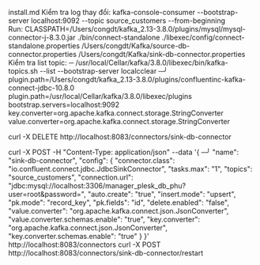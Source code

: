 install.md
Kiểm tra log thay đổi: kafka-console-consumer --bootstrap-server localhost:9092 --topic source_customers --from-beginning  
Run: CLASSPATH=/Users/congdt/kafka_2.13-3.8.0/plugins/mysql/mysql-connector-j-8.3.0.jar ./bin/connect-standalone ./libexec/config/connect-standalone.properties /Users/congdt/Kafka/source-db-connector.properties /Users/congdt/Kafka/sink-db-connector.properties
Kiểm tra list topic: ─ /usr/local/Cellar/kafka/3.8.0/libexec/bin/kafka-topics.sh --list --bootstrap-server localcclear ─╯
plugin.path=/Users/congdt/kafka_2.13-3.8.0/plugins/confluentinc-kafka-connect-jdbc-10.8.0
plugin.path=/usr/local/Cellar/kafka/3.8.0/libexec/plugins
bootstrap.servers=localhost:9092
key.converter=org.apache.kafka.connect.storage.StringConverter
value.converter=org.apache.kafka.connect.storage.StringConverter

curl -X DELETE http://localhost:8083/connectors/sink-db-connector

curl -X POST -H "Content-Type: application/json" --data '{ ─╯ "name": "sink-db-connector",
"config": {
"connector.class": "io.confluent.connect.jdbc.JdbcSinkConnector",
"tasks.max": "1",
"topics": "source_customers",
"connection.url": "jdbc:mysql://localhost:3306/manager_plesk_db_phu?user=root&password=",
"auto.create": "true",
"insert.mode": "upsert",
"pk.mode": "record_key",
"pk.fields": "id",
"delete.enabled": "false",
"value.converter": "org.apache.kafka.connect.json.JsonConverter",
"value.converter.schemas.enable": "true",
"key.converter": "org.apache.kafka.connect.json.JsonConverter",
"key.converter.schemas.enable": "true"
}
}' http://localhost:8083/connectors
curl -X POST http://localhost:8083/connectors/sink-db-connector/restart

